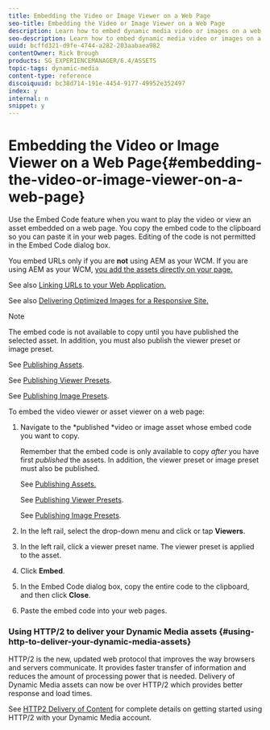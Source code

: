 ```yaml
---
title: Embedding the Video or Image Viewer on a Web Page
seo-title: Embedding the Video or Image Viewer on a Web Page
description: Learn how to embed dynamic media video or images on a web page
seo-description: Learn how to embed dynamic media video or images on a web page
uuid: bcffd321-d9fe-4744-a282-203aabaea982
contentOwner: Rick Brough
products: SG_EXPERIENCEMANAGER/6.4/ASSETS
topic-tags: dynamic-media
content-type: reference
discoiquuid: bc38d714-191e-4454-9177-49952e352497
index: y
internal: n
snippet: y
---
```


# Embedding the Video or Image Viewer on a Web Page{#embedding-the-video-or-image-viewer-on-a-web-page}

Use the Embed Code feature when you want to play the video or view an asset embedded on a web page. You copy the embed code to the clipboard so you can paste it in your web pages. Editing of the code is not permitted in the Embed Code dialog box.

You embed URLs only if you are **not** using AEM as your WCM. If you are using AEM as your WCM, [you add the assets directly on your page.](../../assets/using/adding-dynamic-media-assets-to-pages.md)

See also [Linking URLs to your Web Application.](../../assets/using/linking-urls-to-yourwebapplication.md)

See also [Delivering Optimized Images for a Responsive Site.](../../assets/using/responsive-site.md)

>[!NOTE]
>
>The embed code is not available to copy until you have published the selected asset. In addition, you must also publish the viewer preset or image preset.
>
>See [Publishing Assets](../../assets/using/publishing-dynamicmedia-assets.md).
>
>See [Publishing Viewer Presets](../../assets/using/managing-viewer-presets.md#publishingviewerpresets).
>
>See [Publishing Image Presets](../../assets/using/managing-image-presets.md#publishingimagepresets).

To embed the video viewer or asset viewer on a web page:

1. Navigate to the *published *video or image asset whose embed code you want to copy.

   Remember that the embed code is only available to copy *after* you have first *published* the assets. In addition, the viewer preset or image preset must also be published.

   See [Publishing Assets.](../../assets/using/publishing-dynamicmedia-assets.md)

   See [Publishing Viewer Presets](../../assets/using/managing-viewer-presets.md#publishingviewerpresets).

   See [Publishing Image Presets](../../assets/using/managing-image-presets.md#publishingimagepresets).

1. In the left rail, select the drop-down menu and click or tap **Viewers**. 
1. In the left rail, click a viewer preset name. The viewer preset is applied to the asset.
1. Click **Embed**.
1. In the Embed Code dialog box, copy the entire code to the clipboard, and then click **Close**.
1. Paste the embed code into your web pages.

<!--
Comment Type: draft

<h3>How to deliver secure video</h3>
-->

<!--
Comment Type: draft

<p>You can control whether a video is delivered over a secure SSL connection (HTTPS) or an insecure connection (HTTP). By default, the video delivery protocol is automatically inherited from the protocol of the embedding web page. If the web page is loaded over HTTPS, the video is also delivered over HTTPS. And vice versa, if the web page is on HTTP, the video is delivered over HTTP. In most cases, this default behavior is fine and there is no need to make any configuration changes. However, you can override this default behavior by appending <span class="code">VideoPlayer.ssl=on</span> to the list of other viewer configuration parameters in the embed code snippet.</p>
<p>For more information about secure video delivery and using the <span class="code">VideoPlayer.ssl</span> configuration attribute in your embed code, see <a href="https://marketing.adobe.com/resources/help/en_US/s7/viewers_ref/c_html5_video_viewer_20_securevideodelivery.html" target="_blank">Secure Video Delivery</a> in the Viewers Reference Guide. Secure video delivery is available for the Video viewer, Mixed Media viewer, and Interactive Video viewer. <br /> </p>
-->

### Using HTTP/2 to deliver your Dynamic Media assets {#using-http-to-deliver-your-dynamic-media-assets}

HTTP/2 is the new, updated web protocol that improves the way browsers and servers communicate. It provides faster transfer of information and reduces the amount of processing power that is needed. Delivery of Dynamic Media assets can now be over HTTP/2 which provides better response and load times.

See [HTTP2 Delivery of Content](../../assets/using/http2.md) for complete details on getting started using HTTP/2 with your Dynamic Media account.
